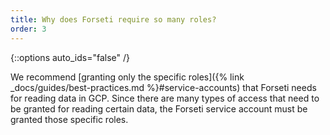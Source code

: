 ```yaml
---
title: Why does Forseti require so many roles?
order: 3
---
```

{::options auto_ids="false" /}

We recommend 
[granting only the specific roles]({% link _docs/guides/best-practices.md %}#service-accounts) 
that Forseti needs for reading data in GCP. Since there are many types of 
access that need to be granted for reading certain data, the Forseti service 
account must be granted those specific roles.
